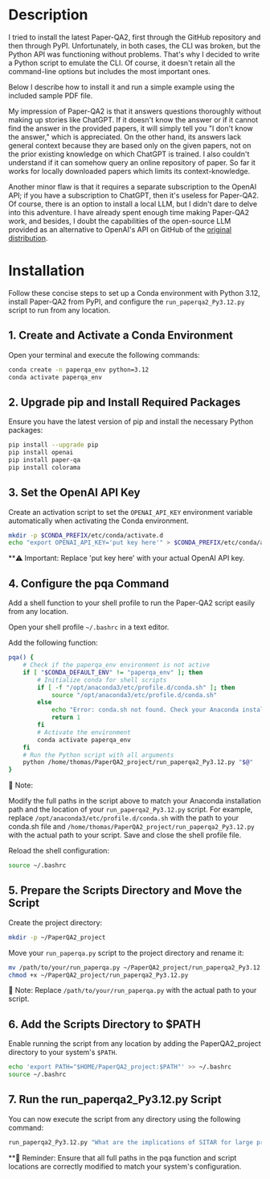 # Description

I tried to install the latest Paper-QA2, first through the GitHub repository and then through PyPI. Unfortunately, in 
both cases, the CLI was broken, but the Python API was functioning without problems. That's why I decided to write a 
Python script to emulate the CLI. Of course, it doesn't retain all the command-line options but includes the most 
important ones.

Below I describe how to install it and run a simple example using the included sample PDF file.

My impression of Paper-QA2 is that it answers questions thoroughly without making up stories like ChatGPT. If it 
doesn't know the answer or if it cannot find the answer in the provided papers, it will simply tell you "I don't know 
the answer," which is appreciated. On the other hand, its answers lack general context because they are based only on 
the given papers, not on the prior existing knowledge on which ChatGPT is trained. I also couldn't understand if it can
somehow query an online repository of paper. So far it works for locally downloaded papers which limits its 
context-knowledge.

Another minor flaw is that it requires a separate subscription to the OpenAI API; if you have a subscription to 
ChatGPT, then it's useless for Paper-QA2. Of course, there is an option to install a local LLM, but I didn't dare to 
delve into this adventure. I have already spent enough time making Paper-QA2 work, and besides, I doubt the 
capabilities of the open-source LLM provided as an alternative to OpenAI's API on GitHub of the 
[original distribution](https://github.com/Future-House/paper-qa).


# Installation
Follow these concise steps to set up a Conda environment with Python 3.12, install Paper-QA2 from PyPI, and configure 
the `run_paperqa2_Py3.12.py` script to run from any location.

## 1. Create and Activate a Conda Environment
Open your terminal and execute the following commands:

```bash
conda create -n paperqa_env python=3.12
conda activate paperqa_env
```

## 2. Upgrade pip and Install Required Packages
Ensure you have the latest version of pip and install the necessary Python packages:

```bash
pip install --upgrade pip
pip install openai
pip install paper-qa
pip install colorama
```

## 3. Set the OpenAI API Key
Create an activation script to set the `OPENAI_API_KEY` environment variable automatically when activating the Conda environment.

```bash
mkdir -p $CONDA_PREFIX/etc/conda/activate.d
echo "export OPENAI_API_KEY='put key here'" > $CONDA_PREFIX/etc/conda/activate.d/env_vars.sh
```

**⚠️ Important: Replace 'put key here' with your actual OpenAI API key.

## 4. Configure the pqa Command
Add a shell function to your shell profile to run the Paper-QA2 script easily from any location.

Open your shell profile `~/.bashrc` in a text editor.

Add the following function:

```bash
pqa() {
    # Check if the paperqa_env environment is not active
    if [ "$CONDA_DEFAULT_ENV" != "paperqa_env" ]; then
        # Initialize conda for shell scripts
        if [ -f "/opt/anaconda3/etc/profile.d/conda.sh" ]; then
            source "/opt/anaconda3/etc/profile.d/conda.sh"
        else
            echo "Error: conda.sh not found. Check your Anaconda installation path."
            return 1
        fi
        # Activate the environment
        conda activate paperqa_env
    fi
    # Run the Python script with all arguments
    python /home/thomas/PaperQA2_project/run_paperqa2_Py3.12.py "$@"
}
```

📝 Note:

Modify the full paths in the script above to match your Anaconda installation path and the location of your 
`run_paperqa2_Py3.12.py` script.
For example, replace `/opt/anaconda3/etc/profile.d/conda.sh` with the path to your conda.sh file and 
`/home/thomas/PaperQA2_project/run_paperqa2_Py3.12.py` with the actual path to your script.
Save and close the shell profile file.

Reload the shell configuration:

```bash
source ~/.bashrc
```

## 5. Prepare the Scripts Directory and Move the Script
Create the project directory:

```bash
mkdir -p ~/PaperQA2_project
```

Move your `run_paperqa.py` script to the project directory and rename it:

```bash
mv /path/to/your/run_paperqa.py ~/PaperQA2_project/run_paperqa2_Py3.12.py
chmod +x ~/PaperQA2_project/run_paperqa2_Py3.12.py
```

📝 Note: Replace `/path/to/your/run_paperqa.py` with the actual path to your script.

## 6. Add the Scripts Directory to $PATH
Enable running the script from any location by adding the PaperQA2_project directory to your system's `$PATH`.

```bash
echo 'export PATH="$HOME/PaperQA2_project:$PATH"' >> ~/.bashrc
source ~/.bashrc
```

## 7. Run the run_paperqa2_Py3.12.py Script
You can now execute the script from any directory using the following command:

```bash
run_paperqa2_Py3.12.py "What are the implications of SITAR for large proteins?" -p "." -a "about 300 words, but can be longer"
```

**🔧 Reminder: Ensure that all full paths in the pqa function and script locations are correctly modified to match 
your system's configuration.
